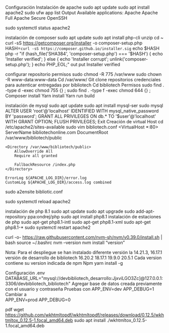 Configuración
Instalación de apache
sudo apt update 
sudo apt install apache2
sudo ufw app list
Output
Available applications:
  Apache
  Apache Full
  Apache Secure
  OpenSSH

sudo systemctl status apache2

instalación de composer 
sudo apt update
sudo apt install php-cli unzip
cd ~
curl -sS https://getcomposer.org/installer -o composer-setup.php
HASH=`curl -sS https://composer.github.io/installer.sig`
echo $HASH
php -r "if (hash_file('SHA384', 'composer-setup.php') === '$HASH') { echo 'Installer verified'; } else { echo 'Installer corrupt'; unlink('composer-setup.php'); } echo PHP_EOL;"
out put 
Installer verified

configurar repositorio 
permisos 
sudo chmod -R 775 /var/www
sudo chown -R www-data:www-data
Cd /var/www/
Git clone repositorios credenciales para autenticar entregadas por bibliotech
Cd bibliotech
Permisos 
sudo find . -type d -exec chmod 755 {} \;
 sudo find . -type f -exec chmod 644 {} \;
Composer install 
Yarn install 
Yarn run build 



instalación de mysql
sudo apt update
sudo apt install mysql-ser
sudo mysql
ALTER USER 'root'@'localhost' IDENTIFIED WITH mysql_native_password BY 'password';
GRANT ALL PRIVILEGES ON db.* TO '$user'@'localhost' WITH GRANT OPTION;
FLUSH PRIVILEGES;
Exit
Creación de virtual Host
cd /etc/apache2/sites-available
sudo vim bibliotech.conf
<VirtualHost *:80>
    ServerName bibliotechonline.com
    DocumentRoot /var/www/bibliotech/public

    <Directory /var/www/bibliotech/public>
        AllowOverride All
        Require all granted

        FallbackResource /index.php
    </Directory>

    ErrorLog ${APACHE_LOG_DIR}/error.log
    CustomLog ${APACHE_LOG_DIR}/access.log combined
</VirtualHost>

sudo a2ensite bibliotic.conf

sudo systemctl reload apache2

instalación de php 8.1
sudo apt update
sudo apt upgrade
sudo add-apt-repository ppa:ondrej/php
sudo apt install php8.1
instalación de estaciones de php 
sudo apt-get php8.1-intl
sudo apt-get php8.1-xml
sudo apt-get php8.1-*
sudo systemctl restart apache2

curl -o- https://raw.githubusercontent.com/nvm-sh/nvm/v0.39.0/install.sh | bash
source ~/.bashrc
nvm –version
nvm install “version”

Nota: Para el despliegue se han instalado diferente versión la 14.21.3,
16.17.1 versión de desarrollo de bibliotech
16.20.2
18.17.1
19.9.0
20.5.1
Cada version contiene su version indicada de npm
Npm yarn install -g  

Configuración .env
DATABASE_URL="mysql://devbibliotech_desarrollo:JjxviLGO3Zc]@127.0.0.1:3306/devbibliotech_bibliotech"
Agregar base de datos creada previamente con el usuario y contraseña 
Pruebas con 
APP_ENV=dev
APP_DEBUG=1
Cambiar a  
APP_ENV=prod
APP_DEBUG=0

pdf
wget https://github.com/wkhtmltopdf/wkhtmltopdf/releases/download/0.12.5/wkhtmltox_0.12.5-1.focal_amd64.deb
sudo apt install ./wkhtmltox_0.12.5-1.focal_amd64.deb

